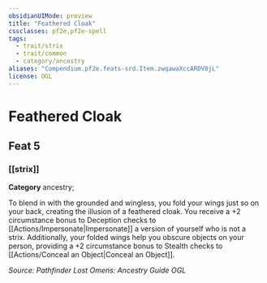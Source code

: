 ```yaml
---
obsidianUIMode: preview
title: "Feathered Cloak"
cssclasses: pf2e,pf2e-spell
tags:
  - trait/strix
  - trait/common
  - category/ancestry
aliases: "Compendium.pf2e.feats-srd.Item.zwqawaXccARDV0jL"
license: OGL
---
```

# Feathered Cloak
## Feat 5
### [[strix]]

**Category** ancestry; 




To blend in with the grounded and wingless, you fold your wings just so on your back, creating the illusion of a feathered cloak. You receive a +2 circumstance bonus to Deception checks to [[Actions/Impersonate|Impersonate]] a version of yourself who is not a strix. Additionally, your folded wings help you obscure objects on your person, providing a +2 circumstance bonus to Stealth checks to [[Actions/Conceal an Object|Conceal an Object]].

*Source: Pathfinder Lost Omens: Ancestry Guide*
*OGL*